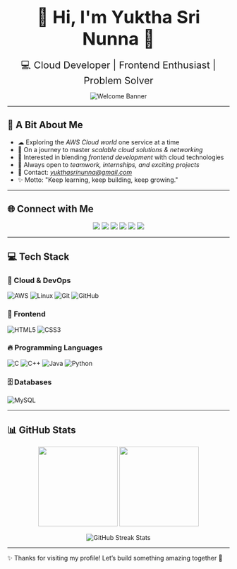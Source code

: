 <!-- Centered Intro -->
<div align="center">
  
# <span style="font-size:40px;">👋 Hi, I'm Yuktha Sri Nunna 🌟</span>  
<span style="font-size:22px;">💻 Cloud Developer | Frontend Enthusiast | Problem Solver</span>  

![Welcome Banner](https://capsule-render.vercel.app/api?type=waving&height=180&text=Welcome%20to%20My%20Profile!&fontAlign=50&fontAlignY=40&color=gradient&fontColor=ffffff&fontSize=40)

</div>

---

## 🚀 A Bit About Me  
- ☁ Exploring the *AWS Cloud world* one service at a time  
- 🌱 On a journey to master *scalable cloud solutions & networking*  
- 🎨 Interested in blending *frontend development* with cloud technologies  
- 🤝 Always open to *teamwork, internships, and exciting projects*  
- 📧 Contact: *yukthasrinunna@gmail.com*  
- ✨ Motto: "Keep learning, keep building, keep growing."  

---

## 🌐 Connect with Me  

<p align="center">
<a href="https://www.linkedin.com/in/yuktha-sri-nunna-8ab671302/"><img src="https://img.shields.io/badge/-LinkedIn-0077B5?style=for-the-badge&logo=linkedin&logoColor=white"></a>
<a href="https://github.com/YukthaSri-05"><img src="https://img.shields.io/badge/-GitHub-181717?style=for-the-badge&logo=github&logoColor=white"></a>
<a href="https://www.hackerrank.com/profile/yukthasrinunna"><img src="https://img.shields.io/badge/-HackerRank-2EC866?style=for-the-badge&logo=hackerrank&logoColor=white"></a>
<a href="https://leetcode.com/u/Yuktha_sri_05/"><img src="https://img.shields.io/badge/-LeetCode-FFA116?style=for-the-badge&logo=leetcode&logoColor=black"></a>
<a href="https://codeforces.com/profile/YukthaSri_05"><img src="https://img.shields.io/badge/-Codeforces-1F8ACB?style=for-the-badge&logo=codeforces&logoColor=white"></a>
<a href="https://www.codechef.com/users/yukthasrinunna"><img src="https://img.shields.io/badge/-CodeChef-5B4638?style=for-the-badge&logo=codechef&logoColor=white"></a>
</p>

---

## 💻 Tech Stack  

### 🚀 Cloud & DevOps  
![AWS](https://img.shields.io/badge/AWS-FF9900?style=for-the-badge&logo=amazon-aws&logoColor=white) 
![Linux](https://img.shields.io/badge/Linux-FCC624?style=for-the-badge&logo=linux&logoColor=black) 
![Git](https://img.shields.io/badge/Git-F05032?style=for-the-badge&logo=git&logoColor=white) 
![GitHub](https://img.shields.io/badge/GitHub-181717?style=for-the-badge&logo=github&logoColor=white)  

### 🎨 Frontend  
![HTML5](https://img.shields.io/badge/HTML5-E34F26?style=for-the-badge&logo=html5&logoColor=white) 
![CSS3](https://img.shields.io/badge/CSS3-1572B6?style=for-the-badge&logo=css3&logoColor=white)  

### 🔥 Programming Languages  
![C](https://img.shields.io/badge/C-00599C?style=for-the-badge&logo=c&logoColor=white) 
![C++](https://img.shields.io/badge/C++-00599C?style=for-the-badge&logo=c%2B%2B&logoColor=white) 
![Java](https://img.shields.io/badge/Java-007396?style=for-the-badge&logo=java&logoColor=white) 
![Python](https://img.shields.io/badge/Python-3776AB?style=for-the-badge&logo=python&logoColor=white)  

### 🗄️ Databases  
![MySQL](https://img.shields.io/badge/MySQL-4479A1?style=for-the-badge&logo=mysql&logoColor=white) 
  
---

## 📊 GitHub Stats  

<p align="center">
  <img src="https://github-readme-stats.vercel.app/api?username=YukthaSri-05&show_icons=true&theme=tokyonight" height="180"/>
  <img src="https://github-readme-stats.vercel.app/api/top-langs/?username=YukthaSri-05&layout=compact&theme=tokyonight" height="180"/>
</p>

<p align="center">
  <img src="https://github-readme-streak-stats.herokuapp.com/?user=YukthaSri-05&theme=tokyonight" alt="GitHub Streak Stats" />
</p>

---

✨ Thanks for visiting my profile! Let’s build something amazing together 🚀
